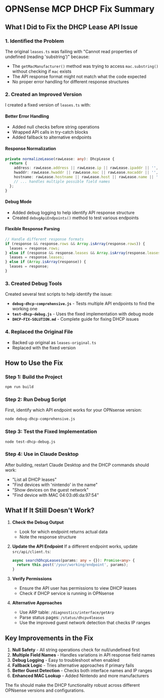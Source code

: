 # OPNSense MCP DHCP Fix Summary

## What I Did to Fix the DHCP Lease API Issue

### 1. **Identified the Problem**
The original `leases.ts` was failing with "Cannot read properties of undefined (reading 'substring')" because:
- The `getMacManufacturer()` method was trying to access `mac.substring()` without checking if `mac` exists
- The API response format might not match what the code expected
- No proper error handling for different response structures

### 2. **Created an Improved Version**
I created a fixed version of `leases.ts` with:

#### Better Error Handling
- Added null checks before string operations
- Wrapped API calls in try-catch blocks
- Added fallback to alternative endpoints

#### Response Normalization
```typescript
private normalizeLease(rawLease: any): DhcpLease {
  return {
    address: rawLease.address || rawLease.ip || rawLease.ipaddr || '',
    hwaddr: rawLease.hwaddr || rawLease.mac || rawLease.macaddr || '',
    hostname: rawLease.hostname || rawLease.host || rawLease.name || '',
    // ... handles multiple possible field names
  };
}
```

#### Debug Mode
- Added debug logging to help identify API response structure
- Created `debugApiEndpoints()` method to test various endpoints

#### Flexible Response Parsing
```typescript
// Handle different response formats
if (response && response.rows && Array.isArray(response.rows)) {
  leases = response.rows;
} else if (response && response.leases && Array.isArray(response.leases)) {
  leases = response.leases;
} else if (Array.isArray(response)) {
  leases = response;
}
```

### 3. **Created Debug Tools**
Created several test scripts to help identify the issue:

- **`debug-dhcp-comprehensive.js`** - Tests multiple API endpoints to find the working one
- **`test-dhcp-debug.js`** - Uses the fixed implementation with debug mode
- **`DHCP-FIX-SOLUTION.md`** - Complete guide for fixing DHCP issues

### 4. **Replaced the Original File**
- Backed up original as `leases-original.ts`
- Replaced with the fixed version

## How to Use the Fix

### Step 1: Build the Project
```bash
npm run build
```

### Step 2: Run Debug Script
First, identify which API endpoint works for your OPNsense version:
```bash
node debug-dhcp-comprehensive.js
```

### Step 3: Test the Fixed Implementation
```bash
node test-dhcp-debug.js
```

### Step 4: Use in Claude Desktop
After building, restart Claude Desktop and the DHCP commands should work:
- "List all DHCP leases"
- "Find devices with 'nintendo' in the name"  
- "Show devices on the guest network"
- "Find device with MAC 04:03:d6:da:97:54"

## What If It Still Doesn't Work?

1. **Check the Debug Output**
   - Look for which endpoint returns actual data
   - Note the response structure

2. **Update the API Endpoint**
   If a different endpoint works, update `src/api/client.ts`:
   ```typescript
   async searchDhcpLeases(params: any = {}): Promise<any> {
     return this.post('/your/working/endpoint', params);
   }
   ```

3. **Verify Permissions**
   - Ensure the API user has permissions to view DHCP leases
   - Check if DHCP service is running in OPNsense

4. **Alternative Approaches**
   - Use ARP table: `/diagnostics/interface/getArp`
   - Parse status pages: `/status/dhcpv4leases`
   - Use the improved guest network detection that checks IP ranges

## Key Improvements in the Fix

1. **Null Safety** - All string operations check for null/undefined first
2. **Multiple Field Names** - Handles variations in API response field names
3. **Debug Logging** - Easy to troubleshoot when enabled
4. **Fallback Logic** - Tries alternative approaches if primary fails
5. **Better Guest Detection** - Checks both interface names and IP ranges
6. **Enhanced MAC Lookup** - Added Nintendo and more manufacturers

The fix should make the DHCP functionality robust across different OPNsense versions and configurations.
